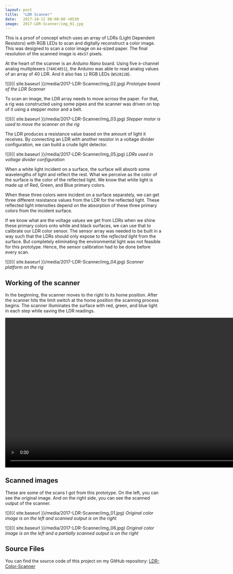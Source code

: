 ```yaml
---
layout: post
title:  "LDR Scanner"
date:   2017-10-12 08:00:00 +0530
image:  2017-LDR-Scanner/img_01.jpg
---
```

This is a proof of concept which uses an array of LDRs (Light Dependent Resistors) with RGB LEDs to scan and digitally reconstruct a color image. This was designed to scan a color image on `A4`-sized paper. The final resolution of the scanned image is `40x57` pixels.

At the heart of the scanner is an *Arduino Nano* board. Using five `8`-channel analog multiplexers (`74HC4051`), the Arduino was able to read analog values of an array of 40 LDR. And it also has `12` RGB LEDs (`WS2812B`).

![]({{ site.baseurl }}/media/2017-LDR-Scanner/img_02.jpg)
*Prototype board of the LDR Scanner*

To scan an image, the LDR array needs to move across the paper. For that, a rig was constructed using some pipes and the scanner was driven on top of it using a stepper motor and a belt.

![]({{ site.baseurl }}/media/2017-LDR-Scanner/img_03.jpg)
*Stepper motor is used to move the scanner on the rig*

The LDR produces a resistance value based on the amount of light it receives. By connecting an LDR with another resistor in a voltage divider configuration, we can build a crude light detector.

![]({{ site.baseurl }}/media/2017-LDR-Scanner/img_05.jpg)
*LDRs used in voltage divider configuration*

When a white light incident on a surface, the surface will absorb some wavelengths of light and reflect the rest. What we perceive as the color of the surface is the color of the reflected light. We know that white light is made up of Red, Green, and Blue primary colors. 

When these three colors were incident on a surface separately, we can get three different resistance values from the LDR for the reflected light. These reflected light intensities depend on the absorption of these three primary colors from the incident surface. 

If we know what are the voltage values we get from LDRs when we shine these primary colors onto white and black surfaces, we can use that to calibrate our LDR color sensor. The sensor array was needed to be built in a way such that the LDRs should only expose to the *reflected light* from the surface. But completely eliminating the environmental light was not feasible for this prototype. Hence, the sensor calibration had to be done before every scan.

![]({{ site.baseurl }}/media/2017-LDR-Scanner/img_04.jpg)
*Scanner platform on the rig*

## Working of the scanner
In the beginning, the scanner moves to the right to its home position. After the scanner hits the limit switch at the home position the scanning process begins. The scanner illuminates the surface with red, green, and blue light in each step while saving the LDR readings.

<video height="480" controls>
  <source src="/media/2017-LDR-Scanner/LDR_Scanner.mp4" type="video/mp4">
</video>

## Scanned images
These are some of the scans I got from this prototype. On the left, you can see the original image. And on the right side, you can see the scanned output of the scanner.

![]({{ site.baseurl }}/media/2017-LDR-Scanner/img_01.jpg)
*Original color image is on the left and scanned output is on the right*

![]({{ site.baseurl }}/media/2017-LDR-Scanner/img_06.jpg)
*Original color image is on the left and a partially scanned output is on the right*

## Source Files
You can find the source code of this project on my GitHub repository: [LDR-Color-Scanner](https://github.com/LKbrilliant/LDR-Color-Scanner)
